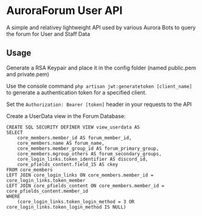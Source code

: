 # AuroraForum User API

A simple and relativey lightweight API used by various Aurora Bots to query the forum for User and Staff Data

## Usage

Generate a RSA Keypair and place it in the config folder (named public.pem and private.pem)

Use the console command `php artisan jwt:generatetoken [client_name]` to generate a authentication token for a specified client.

Set the `Authorization: Bearer [token]` header in your requests to the API

Create a UserData view in the Forum Database:
```
CREATE SQL SECURITY DEFINER VIEW view_userdata AS 
SELECT
	core_members.member_id AS forum_member_id,
	core_members.name AS forum_name,
	core_members.member_group_id AS forum_primary_group,
	core_members.mgroup_others AS forum_secondary_groups,
	core_login_links.token_identifier AS discord_id,
	core_pfields_content.field_15 AS ckey
FROM core_members
LEFT JOIN core_login_links ON core_members.member_id = core_login_links.token_member
LEFT JOIN core_pfields_content ON core_members.member_id = core_pfields_content.member_id
WHERE 
	(core_login_links.token_login_method = 3 OR core_login_links.token_login_method IS NULL)
```
